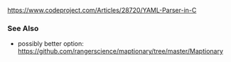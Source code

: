 https://www.codeproject.com/Articles/28720/YAML-Parser-in-C


### See Also

* possibly better option:
https://github.com/rangerscience/maptionary/tree/master/Maptionary
